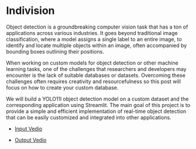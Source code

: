 # Indivision

Object detection is a groundbreaking computer vision task that has a ton of applications across various industries. It goes beyond traditional image classification, where a model assigns a single label to an entire image, to identify and locate multiple objects within an image, often accompanied by bounding boxes outlining their positions.

When working on custom models for object detection or other machine learning tasks, one of the challenges that researchers and developers may encounter is the lack of suitable databases or datasets. Overcoming these challenges often requires creativity and resourcefulness so this post will focus on how to create your custom database.


We will build a YOLO11l object detection model on a custom dataset and the corresponding application using Streamlit. The main goal of this project is to provide a simple and efficient implementation of real-time object detection that can be easily customized and integrated into other applications.




- [Input Vedio](https://drive.google.com/file/d/1ibhE-2su7wp5ScM_wzqfshMW5N2Z9slh/view?usp=sharing)



- [Output Vedio](https://drive.google.com/file/d/1YgaJdJa3-lsb6lfM9pm9xXWbGYl0hfCK/view?usp=sharing)

